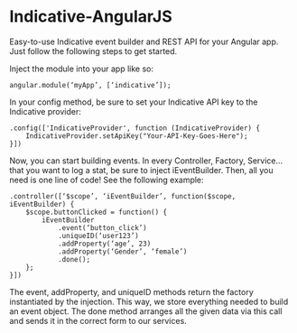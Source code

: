 Indicative-AngularJS
====================

Easy-to-use Indicative event builder and REST API for your Angular app.  Just follow the following steps to get started.  

Inject the module into your app like so:

	angular.module(‘myApp’, [‘indicative’]);

In your config method, be sure to set your Indicative API key to the Indicative provider:

	.config(['IndicativeProvider', function (IndicativeProvider) {
		IndicativeProvider.setApiKey("Your-API-Key-Goes-Here");
	}])


Now, you can start building events. In every Controller, Factory, Service… that you want to log a stat, be sure to inject iEventBuilder. Then, all you need is one line of code!  See the following example:

	.controller([‘$scope’, ‘iEventBuilder’, function($scope, iEventBuilder) {
		$scope.buttonClicked = function() {
			iEventBuilder
				.event(‘button_click’)
				.uniqueID(‘user123’)
				.addProperty(‘age’, 23)
				.addProperty(‘Gender’, ‘female’)
				.done();	
		};
	}])


The event, addProperty, and uniqueID methods return the factory instantiated by the injection.  This way, we store everything needed to build an event object.  The done method arranges all the given data via this call and sends it in the correct form to our services.
